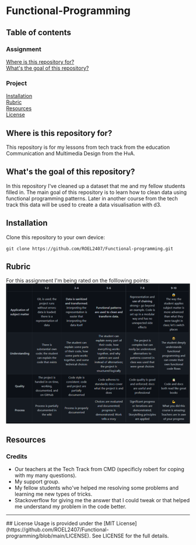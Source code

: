 # Functional-Programming

## Table of contents
### Assignment
[Where is this repository for?](https://github.com/ROEL2407/Functional-programming#where-is-this-repository-for)<br />
[What's the goal of this repository?](https://github.com/ROEL2407/Functional-programming#whats-the-goal-of-this-repository)

### Project
[Installation](https://github.com/ROEL2407/Functional-programming#installation)<br />
[Rubric](https://github.com/ROEL2407/Functional-programming#rubric)<br />
[Resources](https://github.com/ROEL2407/Functional-programming#resources)<br />
[License](https://github.com/ROEL2407/Functional-programming#license)<br />

## Where is this repository for?
This repository is for my lessons from tech track from the education Communication and Multimedia Design from the HvA. 

## What's the goal of this repository?
In this repository I've cleaned up a dataset that me and my fellow students filled in. The main goal of this repository is to learn how to clean data using functional programming patterns. Later in another course from the tech track this data will be used to create a data visualisation with d3.

## Installation
Clone this repository to your own device:
```console
git clone https://github.com/ROEL2407/Functional-programming.git
```
## Rubric
For this assignment I'm being rated on the folllowing points:
<img src="https://github.com/ROEL2407/Functional-programming/blob/main/wiki%20images/rubric.PNG">

## Resources
### Credits
* Our teachers at the Tech Track from CMD (specificly robert for coping with my many questions).
* My support group.
* My fellow students who've helped me resolving some problems and learning me new types of tricks.
* Stackoverflow for giving me the answer that I could tweak or that helped me understand my problem in the code better.  
<hr />
## License
Usage is provided under the [MIT License](https://github.com/ROEL2407/Functional-programming/blob/main/LICENSE). See LICENSE for the full details.
